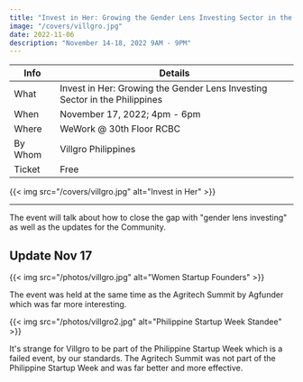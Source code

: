 ```yaml
---
title: "Invest in Her: Growing the Gender Lens Investing Sector in the Philippines"
image: "/covers/villgro.jpg"
date: 2022-11-06
description: "November 14-18, 2022 9AM - 9PM"
---
```



Info | Details 
--- | ---
What | Invest in Her: Growing the Gender Lens Investing Sector in the Philippines
When | November 17, 2022; 4pm - 6pm
Where | WeWork @ 30th Floor RCBC
By Whom | Villgro Philippines
Ticket | Free


{{< img src="/covers/villgro.jpg" alt="Invest in Her" >}}

---


The event will talk about how to close the gap with "gender lens investing" as well as the updates for the Community. 


## Update Nov 17

{{< img src="/photos/villgro.jpg" alt="Women Startup Founders" >}}

The event was held at the same time as the Agritech Summit by Agfunder which was far more interesting. 

{{< img src="/photos/villgro2.jpg" alt="Philippine Startup Week Standee" >}}

It's strange for Villgro to be part of the Philippine Startup Week which is a failed event, by our standards. The Agritech Summit was not part of the Philippine Startup Week and was far better and more effective.


<!-- The event is hosted by Villgro Philippines for the Philippine Startup Week 2022. -->